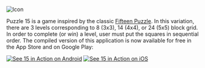 ![Icon](https://lh3.googleusercontent.com/eAZfLewloQtzEWojBtSqBfOOW6qkxJ842AvSggUsf6eHwF5bXnsg0vGEUitY1h0JbQ=w300-rw)

Puzzle 15 is a game inspired by the classic [Fifteen Puzzle](http://mathworld.wolfram.com/15Puzzle.html). In this variation, there are 3 levels corresponding to 8 (3x3), 14 (4x4), or 24 (5x5) block grid. In order to complete (or win) a level, user must put the squares in sequential order. The compiled version of this application is now available for free in the App Store and on Google Play:

[![See 15 in Action on Android](https://www.telerik.com/sfimages/default-source/app-store-buttons/googleplay.png?sfvrsn=2)](https://play.google.com/store/apps/details?id=org.nativescript.puzzle&pcampaignid=MKT-Other-global-all-co-prtnr-py-PartBadge-Mar2515-1)   [![See 15 in Action on iOS](https://www.telerik.com/sfimages/default-source/app-store-buttons/appstore.png?sfvrsn=2)](https://itunes.apple.com/us/app/15-puzzle/id1180443503?mt=8)

